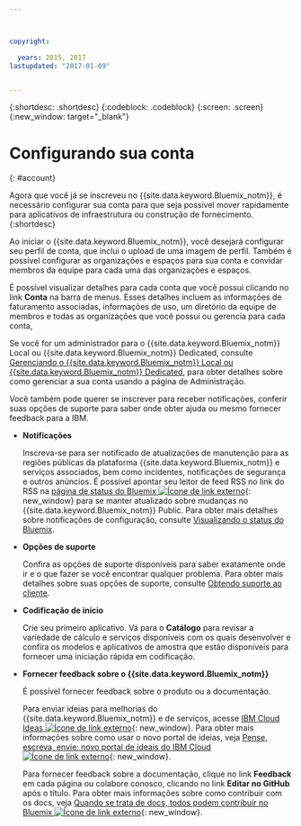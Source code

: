 ```yaml
---



copyright:

  years: 2015, 2017
lastupdated: "2017-01-09"


---
```


{:shortdesc: .shortdesc}
{:codeblock: .codeblock}
{:screen: .screen}
{:new_window: target="_blank"}

<!-- staging only content beginning -->

# Configurando sua conta
{: #account}

Agora que você já se inscreveu no {{site.data.keyword.Bluemix_notm}}, é necessário configurar sua conta para que seja possível mover rapidamente para aplicativos de infraestrutura ou construção de fornecimento.
{:shortdesc}

Ao iniciar o {{site.data.keyword.Bluemix_notm}}, você desejará configurar seu perfil de conta, que inclui o upload de uma imagem de perfil. Também é possível configurar as organizações e espaços para sua conta e convidar membros da equipe para cada uma das organizações e espaços. 

É possível visualizar detalhes para cada conta que você possui clicando no link **Conta** na barra de menus. Esses detalhes incluem as informações de faturamento associadas, informações de uso, um diretório da equipe de membros e todas as organizações que você possui ou gerencia para cada conta, 

Se você for um administrador para o {{site.data.keyword.Bluemix_notm}} Local ou {{site.data.keyword.Bluemix_notm}} Dedicated, consulte [Gerenciando
o {{site.data.keyword.Bluemix_notm}} Local ou {{site.data.keyword.Bluemix_notm}} Dedicated](/docs/admin/index.html#mng), para obter detalhes sobre como gerenciar a sua conta usando a página de Administração.

Você também pode querer se inscrever para receber notificações, conferir suas opções de suporte para saber onde obter ajuda ou mesmo fornecer feedback para a IBM.  

- **Notificações** 
  
  Inscreva-se para ser notificado de atualizações de manutenção para as regiões públicas da plataforma {{site.data.keyword.Bluemix_notm}} e serviços associados, bem como incidentes, notificações de segurança e outros anúncios. É possível apontar seu leitor de feed RSS no link do RSS na [página de status do Bluemix ![Ícone de link externo](../icons/launch-glyph.svg)](http://ibm.biz/Bluemixstatus){: new_window} para se manter atualizado sobre mudanças no {{site.data.keyword.Bluemix_notm}} Public.  Para obter mais detalhes sobre notificações de configuração, consulte [Visualizando o status do Bluemix](/docs/support/index.html#viewing-bluemix-status).

- **Opções de suporte** 
  
  Confira as opções de suporte disponíveis para saber exatamente onde ir e o que fazer se você encontrar qualquer problema. Para obter mais detalhes sobre suas opções de suporte, consulte [Obtendo suporte ao cliente](/docs/support/index.html#getting-customer-support).

- **Codificação de início** 
  
  Crie seu primeiro aplicativo. Vá para o **Catálogo** para revisar a variedade de cálculo e serviços disponíveis com os quais desenvolver e confira os modelos e aplicativos de amostra que estão disponíveis para fornecer uma iniciação rápida em codificação.

- **Fornecer feedback sobre o {{site.data.keyword.Bluemix_notm}}** 
  
  É possível fornecer feedback sobre o produto ou a documentação. 
  
  Para enviar ideias para melhorias do {{site.data.keyword.Bluemix_notm}} e de serviços, acesse [IBM Cloud Ideas ![Ícone de link externo](../icons/launch-glyph.svg)](https://ibmcloud.ideas.aha.io){: new_window}. Para obter mais informações sobre como usar o novo portal de ideias, veja [Pense, escreva, envie: novo portal de ideais do IBM Cloud ![Ícone de link externo](../icons/launch-glyph.svg)](https://developer.ibm.com/bluemix/2016/10/05/think-write-submit/){: new_window}. 
  
  Para fornecer feedback sobre a documentação, clique no link **Feedback** em cada página ou colabore conosco, clicando no link **Editar no GitHub** após o título. Para obter mais informações sobre como contribuir com os docs, veja [Quando se trata de docs, todos podem contribuir no Bluemix ![Ícone de link externo](../icons/launch-glyph.svg)](https://developer.ibm.com/bluemix/2016/01/13/bluemix-docs-now-open-source-on-github/){: new_window}.
